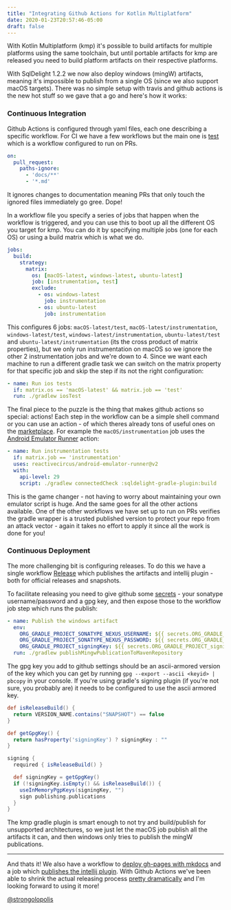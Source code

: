 ```yaml
---
title: "Integrating Github Actions for Kotlin Multiplatform"
date: 2020-01-23T20:57:46-05:00
draft: false
---
```


With Kotlin Multiplatform (kmp) it's possible to build artifacts for multiple platforms using the same toolchain, 
but until portable artifacts for kmp are released you need to build platform artifacts on
their respective platforms.

With SqlDelight 1.2.2 we now also deploy windows (mingW) artifacts, meaning it's impossible to publish
from a single OS (since we also support macOS targets). There was no simple setup with travis and github actions
is the new hot stuff so we gave that a go and here's how it works:

### Continuous Integration

Github Actions is configured through yaml files, each one describing a specific workflow. For CI we have a few workflows but the main one
is [test](https://github.com/cashapp/sqldelight/blob/master/.github/workflows/PR.yml) which is a workflow configured to run on PRs.

```yaml
on:
  pull_request:
    paths-ignore:
      - 'docs/**'
      - '*.md'
```

It ignores changes to documentation meaning PRs that only touch the ignored files immediately go gree. Dope!

In a workflow file you specify a series of jobs that happen when the workflow is triggered, and you can use
this to boot up all the different OS you target for kmp. You can do it by specifying multiple jobs (one for each OS)
or using a build matrix which is what we do.

```yaml
jobs:
  build:
    strategy:
      matrix:
        os: [macOS-latest, windows-latest, ubuntu-latest]
        job: [instrumentation, test]
        exclude:
          - os: windows-latest
            job: instrumentation
          - os: ubuntu-latest
            job: instrumentation
```

This configures 6 jobs: `macOS-latest/test`, `macOS-latest/instrumentation`, `windows-latest/test`, `windows-latest/instrumentation`, 
`ubuntu-latest/test` and `ubuntu-latest/instrumentation` (its the cross product of matrix properties), 
but we only run instrumentation on macOS so we ignore the other 2
instrumentation jobs and we're down to 4. Since we want each machine to run a different gradle task we 
can switch on the matrix property for that specific job and skip the step if its not the right configuration:

```yaml
- name: Run ios tests
  if: matrix.os == 'macOS-latest' && matrix.job == 'test'
  run: ./gradlew iosTest
```

The final piece to the puzzle is the thing that makes github actions so special: actions! Each step in the workflow
can be a simple shell command or you can use an action - of which theres already tons of useful ones on the 
[marketplace](https://github.com/marketplace?type=actions). For example the `macOS/instrumentation` job uses
the [Android Emulator Runner](https://github.com/marketplace/actions/android-emulator-runner) action:

```yaml
- name: Run instrumentation tests
  if: matrix.job == 'instrumentation'
  uses: reactivecircus/android-emulator-runner@v2
  with:
    api-level: 29
    script: ./gradlew connectedCheck :sqldelight-gradle-plugin:build
```

This is the game changer - not having to worry about maintaining your own emulator script is huge. And the same goes for
all the other actions available. One of the other workflows we have set up to run on PRs verifies the gradle wrapper
is a trusted published version to protect your repo from an attack vector - again it takes no effort to apply it since all the
work is done for you!

### Continuous Deployment

The more challenging bit is configuring releases. To do this we have a single workflow [Release](https://github.com/cashapp/sqldelight/blob/master/.github/workflows/Release.yml)
which publishes the artifacts and intellij plugin - both for official releases and snapshots.

To facilitate releasing you need to give github some
[secrets](https://help.github.com/en/actions/automating-your-workflow-with-github-actions/creating-and-using-encrypted-secrets) - your
sonatype username/password and a gpg key, and then expose those to the workflow job step which runs the publish:

```yaml
- name: Publish the windows artifact
  env:
    ORG_GRADLE_PROJECT_SONATYPE_NEXUS_USERNAME: ${{ secrets.ORG_GRADLE_PROJECT_SONATYPE_NEXUS_USERNAME }}
    ORG_GRADLE_PROJECT_SONATYPE_NEXUS_PASSWORD: ${{ secrets.ORG_GRADLE_PROJECT_SONATYPE_NEXUS_PASSWORD }}
    ORG_GRADLE_PROJECT_signingKey: ${{ secrets.ORG_GRADLE_PROJECT_signingKey }}
  run: ./gradlew publishMingwPublicationToMavenRepository
```

The gpg key you add to github settings should be an ascii-armored version of the key which you can get
by running `gpg --export --ascii <keyid> | pbcopy` in your console. If you're using gradle's signing plugin 
(if you're not sure, you probably are) it needs to be configured to use the ascii armored key.

```groovy
def isReleaseBuild() {
  return VERSION_NAME.contains("SNAPSHOT") == false
}

def getGpgKey() {
  return hasProperty('signingKey') ? signingKey : ""
}

signing {
  required { isReleaseBuild() }

  def signingKey = getGpgKey()
  if (!signingKey.isEmpty() && isReleaseBuild()) {
    useInMemoryPgpKeys(signingKey, "")
    sign publishing.publications
  }
}
```

The kmp gradle plugin is smart enough to not try and build/publish for unsupported architectures, so we just let the macOS
job publish all the artifacts it can, and then windows only tries to publish the mingW publications.

---

And thats it! We also have a workflow to [deploy gh-pages with mkdocs](https://github.com/cashapp/sqldelight/blob/master/.github/workflows/Publish-Website.yml)
and a job which [publishes the intellij plugin](https://github.com/cashapp/sqldelight/blob/master/.github/workflows/Release.yml#L37-L47). With Github Actions
we've been able to shrink the actual releasing process [pretty dramatically](https://github.com/cashapp/sqldelight/commit/5acee5551bd1c6a19233ed4b32c0c7bb445faff2)
and I'm looking forward to using it more!

[@strongolopolis](https://twitter.com/Strongolopolis)
